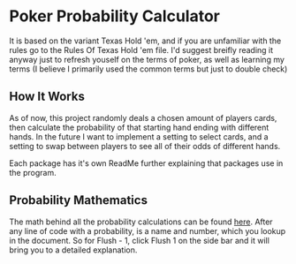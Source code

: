 # Poker Probability Calculator

It is based on the variant Texas Hold 'em, and if you are unfamiliar with the rules go to the Rules Of Texas Hold 'em 
file. I'd suggest breifly reading it anyway just to refresh youself on the terms of poker, as well as learning my terms
(I believe I primarily used the common terms but just to double check)

## How It Works

As of now, this project randomly deals a chosen amount of players cards, then calculate the probability of
that starting hand ending with different hands. In the future I want to implement a setting to select cards, 
and a setting to swap between players to see all of their odds of different hands. 

Each package has it's own ReadMe further explaining that packages use in the program.

## Probability Mathematics
The math behind all the probability calculations can be found [here](https://docs.google.com/document/d/1szqOczJywvRkg0WPcQOf7wx_OYCvQWnpwpCjL35v0sE/edit?usp=sharing). After any line of code with a probability, 
is a name and number, which you lookup in the document. So for Flush - 1, click Flush 1 on the side bar and 
it will bring you to a detailed explanation. 